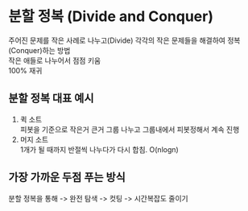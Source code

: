 # 분할 정복 (Divide and Conquer)
주어진 문제를 작은 사례로 나누고(Divide) 각각의 작은 문제들을 해결하여 정복(Conquer)하는 방법<br>
작은 애들로 나누어서 점점 키움<br>
100% 재귀<br>

## 분할 정복 대표 예시
1. 퀵 소트<br>
피봇을 기준으로 작은거 큰거 그룹 나누고 그룹내에서 피봇정해서 계속 진행<br>
2. 머지 소트<br>
1개가 될 때까지 반절씩 나누다가 다시 합침. O(nlogn)<br>

## 가장 가까운 두점 푸는 방식
분할 정복을 통해 -> 완전 탐색 -> 컷팅 -> 시간복잡도 줄이기<br>